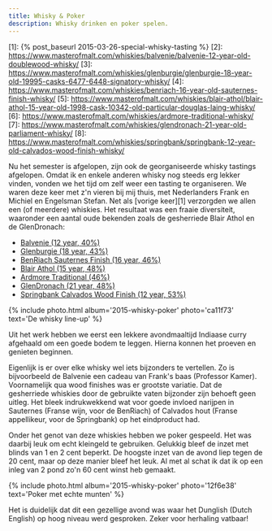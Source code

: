 ```yaml
---
title: Whisky & Poker
description: Whisky drinken en poker spelen.
---
```

[1]: {% post_baseurl 2015-03-26-special-whisky-tasting %}
[2]: https://www.masterofmalt.com/whiskies/balvenie/balvenie-12-year-old-doublewood-whisky/
[3]: https://www.masterofmalt.com/whiskies/glenburgie/glenburgie-18-year-old-19995-casks-6477-6448-signatory-whisky/
[4]: https://www.masterofmalt.com/whiskies/benriach-16-year-old-sauternes-finish-whisky/
[5]: https://www.masterofmalt.com/whiskies/blair-athol/blair-athol-15-year-old-1998-cask-10342-old-particular-douglas-laing-whisky/
[6]: https://www.masterofmalt.com/whiskies/ardmore-traditional-whisky/
[7]: https://www.masterofmalt.com/whiskies/glendronach-21-year-old-parliament-whisky/
[8]: https://www.masterofmalt.com/whiskies/springbank/springbank-12-year-old-calvados-wood-finish-whisky/

Nu het semester is afgelopen, zijn ook de georganiseerde whisky tastings afgelopen. Omdat ik en enkele anderen whisky nog steeds erg lekker vinden, vonden we het tijd om zelf weer een tasting te organiseren. We waren deze keer met z'n vieren bij mij thuis, met Nederlanders Frank en Michiel en Engelsman Stefan. Net als [vorige keer][1] verzorgden we allen een (of meerdere) whiskies. Het resultaat was een fraaie diversiteit, waaronder een aantal oude bekenden zoals de gesherriede Blair Athol en de GlenDronach:

- [Balvenie (12 year, 40%)](2)
- [Glenburgie (18 year, 43%)](3)
- [BenRiach Sauternes Finish (16 year, 46%)](4)
- [Blair Athol (15 year, 48%)](5)
- [Ardmore Traditional (46%)](6)
- [GlenDronach (21 year, 48%)](7)
- [Springbank Calvados Wood Finish (12 year, 53%)](8)

{% include photo.html
    album='2015-whisky-poker'
    photo='ca11f73'
    text='De whisky line-up'
%}

Uit het werk hebben we eerst een lekkere avondmaaltijd Indiaase curry afgehaald om een goede bodem te leggen. Hierna konnen het proeven en genieten beginnen.

Eigenlijk is er over elke whisky wel iets bijzonders te vertellen. Zo is bijvoorbeeld de Balvenie een cadeau van Frank's baas (Professor Kamer). Voornamelijk qua wood finishes was er grootste variatie. Dat de gesherriede whiskies door de gebruikte vaten bijzonder zijn behoeft geen uitleg. Het bleek indrukwekkend wat voor goede invloed narijpen in Sauternes (Franse wijn, voor de BenRiach) of Calvados hout (Franse appellikeur, voor de Springbank) op het eindproduct had.

Onder het genot van deze whiskies hebben we poker gespeeld. Het was daarbij leuk om echt kleingeld te gebruiken. Gelukkig bleef de inzet met blinds van 1 en 2 cent beperkt. De hoogste inzet van de avond liep tegen de 20 cent, maar op deze manier bleef het leuk. Al met al schat ik dat ik op een inleg van 2 pond zo'n 60 cent winst heb gemaakt.

{% include photo.html
    album='2015-whisky-poker'
    photo='12f6e38'
    text='Poker met echte munten'
%}

Het is duidelijk dat dit een gezellige avond was waar het Dunglish (Dutch English) op hoog niveau werd gesproken. Zeker voor herhaling vatbaar!